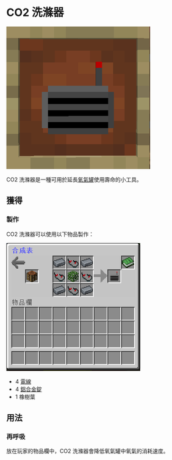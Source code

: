 # CO2 洗滌器

![](<../.gitbook/assets/image (131).png>)

CO2 洗滌器是一種可用於延長[氧氣罐](oxygen-tank.md)使用壽命的小工具。

## 獲得

### 製作

CO2 洗滌器可以使用以下物品製作：

![](<../.gitbook/assets/image (128).png>)

* 4 [電線](Wire.md)
* 4 [鋁合金錠](aluminium-alloy-ingot.md)
* 1 橡樹葉

## 用法

### 再呼吸

放在玩家的物品欄中，CO2 洗滌器會降低氧氣罐中氧氣的消耗速度。
